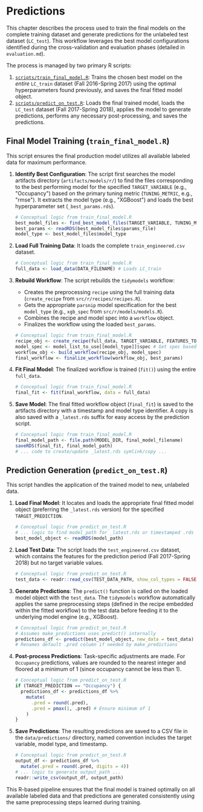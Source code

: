 # Predictions

This chapter describes the process used to train the final models on the complete training dataset and generate predictions for the unlabeled test dataset (`LC_test`). This workflow leverages the best model configurations identified during the cross-validation and evaluation phases (detailed in `evaluation.md`).

The process is managed by two primary R scripts:

1.  [`scripts/train_final_model.R`](https://github.com/adabwana/sp25-m7560-final-project/blob/master/scripts/train_final_model.R): Trains the chosen best model on the *entire* `LC_train` dataset (Fall 2016-Spring 2017) using the optimal hyperparameters found previously, and saves the final fitted model object.
2.  [`scripts/predict_on_test.R`](https://github.com/adabwana/sp25-m7560-final-project/blob/master/scripts/predict_on_test.R): Loads the final trained model, loads the `LC_test` dataset (Fall 2017-Spring 2018), applies the model to generate predictions, performs any necessary post-processing, and saves the predictions.

## Final Model Training (`train_final_model.R`)

This script ensures the final production model utilizes all available labeled data for maximum performance.

1.  **Identify Best Configuration**: The script first searches the model artifacts directory (`artifacts/models/r/`) to find the files corresponding to the best performing model for the specified `TARGET_VARIABLE` (e.g., "Occupancy") based on the primary tuning metric (`TUNING_METRIC`, e.g., "rmse"). It extracts the model type (e.g., "XGBoost") and loads the best hyperparameter set (`_best_params.rds`).

    ```r
    # Conceptual logic from train_final_model.R
    best_model_files <- find_best_model_files(TARGET_VARIABLE, TUNING_METRIC)
    best_params <- readRDS(best_model_files$params_file)
    model_type <- best_model_files$model_type
    ```

2.  **Load Full Training Data**: It loads the complete `train_engineered.csv` dataset.

    ```r
    # Conceptual logic from train_final_model.R
    full_data <- load_data(DATA_FILENAME) # Loads LC_train
    ```

3.  **Rebuild Workflow**: The script rebuilds the `tidymodels` workflow:
    *   Creates the preprocessing `recipe` using the full training data (`create_recipe` from `src/r/recipes/recipes.R`).
    *   Gets the appropriate `parsnip` model specification for the best `model_type` (e.g., `xgb_spec` from `src/r/models/models.R`).
    *   Combines the recipe and model spec into a `workflow` object.
    *   Finalizes the workflow using the loaded `best_params`.

    ```r
    # Conceptual logic from train_final_model.R
    recipe_obj <- create_recipe(full_data, TARGET_VARIABLE, FEATURES_TO_DROP)
    model_spec <- model_list_to_use[[model_type]]$spec # Get spec based on type
    workflow_obj <- build_workflow(recipe_obj, model_spec)
    final_workflow <- finalize_workflow(workflow_obj, best_params)
    ```

4.  **Fit Final Model**: The finalized workflow is trained (`fit()`) using the entire `full_data`.

    ```r
    # Conceptual logic from train_final_model.R
    final_fit <- fit(final_workflow, data = full_data)
    ```

5.  **Save Model**: The final fitted workflow object (`final_fit`) is saved to the artifacts directory with a timestamp and model type identifier. A copy is also saved with a `_latest.rds` suffix for easy access by the prediction script.

    ```r
    # Conceptual logic from train_final_model.R
    final_model_path <- file.path(MODEL_DIR, final_model_filename)
    saveRDS(final_fit, final_model_path)
    # ... code to create/update _latest.rds symlink/copy ...
    ```

## Prediction Generation (`predict_on_test.R`)

This script handles the application of the trained model to new, unlabeled data.

1.  **Load Final Model**: It locates and loads the appropriate final fitted model object (preferring the `_latest.rds` version) for the specified `TARGET_PREDICTION`.

    ```r
    # Conceptual logic from predict_on_test.R
    # ... logic to find model_path for _latest.rds or timestamped .rds ...
    best_model_object <- readRDS(model_path)
    ```

2.  **Load Test Data**: The script loads the `test_engineered.csv` dataset, which contains the features for the prediction period (Fall 2017-Spring 2018) but no target variable values.

    ```r
    # Conceptual logic from predict_on_test.R
    test_data <- readr::read_csv(TEST_DATA_PATH, show_col_types = FALSE)
    ```

3.  **Generate Predictions**: The `predict()` function is called on the loaded model object with the `test_data`. The `tidymodels` workflow automatically applies the same preprocessing steps (defined in the recipe embedded within the fitted workflow) to the test data before feeding it to the underlying model engine (e.g., XGBoost).

    ```r
    # Conceptual logic from predict_on_test.R
    # Assumes make_predictions uses predict() internally
    predictions_df <- predict(best_model_object, new_data = test_data)
    # Renames default .pred column if needed by make_predictions
    ```

4.  **Post-process Predictions**: Task-specific adjustments are made. For `Occupancy` predictions, values are rounded to the nearest integer and floored at a minimum of 1 (since occupancy cannot be less than 1).

    ```r
    # Conceptual logic from predict_on_test.R
    if (TARGET_PREDICTION == "Occupancy") {
      predictions_df <- predictions_df %>%
        mutate(
          .pred = round(.pred),
          .pred = pmax(1, .pred) # Ensure minimum of 1
        )
    }
    ```

5.  **Save Predictions**: The resulting predictions are saved to a CSV file in the `data/predictions/` directory, named convention includes the target variable, model type, and timestamp.

    ```r
    # Conceptual logic from predict_on_test.R
    output_df <- predictions_df %>%
      mutate(.pred = round(.pred, digits = 4))
    # ... logic to generate output_path ...
    readr::write_csv(output_df, output_path)
    ```

This R-based pipeline ensures that the final model is trained optimally on all available labeled data and that predictions are generated consistently using the same preprocessing steps learned during training.
